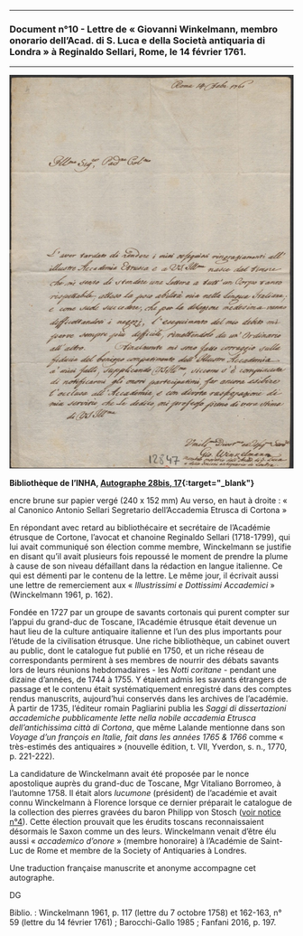 ﻿***
### **Document n°10 - Lettre de « Giovanni Winkelmann, membro onorario dell’Acad. di S. Luca e della Società antiquaria di Londra » à Reginaldo Sellari, Rome, le 14 février 1761.**

-------------------------

![Branching](./img/doc10/doc10_1.jpg)

**Bibliothèque de l’INHA, [Autographe 28bis, 17](https://agorha.inha.fr/inhaprod/ark:/54721/00521717){:target="_blank"}**

encre brune sur papier vergé (240 x  152 mm)
Au verso, en haut à droite : « al Canonico Antonio Sellari Segretario dell’Accademia Etrusca di Cortona »

En répondant avec retard au bibliothécaire et secrétaire de l’Académie étrusque de Cortone, l’avocat et chanoine Reginaldo Sellari (1718-1799), qui lui avait communiqué son élection comme membre, Winckelmann se justifie en disant qu’il avait plusieurs fois repoussé le moment de prendre la plume à cause de son niveau défaillant dans la rédaction en langue italienne. Ce qui est démenti par le contenu de la lettre. Le même jour, il écrivait aussi une lettre de remerciement aux « _Illustrissimi e Dottissimi Accademici_ » (Winckelmann 1961, p. 162).

Fondée en 1727 par un groupe de savants cortonais qui purent compter sur l’appui du grand-duc de Toscane, l’Académie étrusque était devenue un haut lieu de la culture antiquaire italienne et l’un des plus importants pour l’étude de la civilisation étrusque. Une riche bibliothèque, un cabinet ouvert au public, dont le catalogue fut publié en 1750, et un riche réseau de correspondants permirent à ses membres de nourrir des débats savants lors de leurs réunions hebdomadaires - les _Notti coritane_ - pendant une dizaine d’années, de 1744 à 1755. Y étaient admis les savants étrangers de passage et le contenu était systématiquement enregistré dans des comptes rendus manuscrits, aujourd’hui conservés dans les archives de l’académie. À partir de 1735, l’éditeur romain Pagliarini publia les _Saggi di dissertazioni accademiche pubblicamente lette nella nobile accademia Etrusca dell’antichissima città di Cortona_, que même Lalande mentionne dans son _Voyage d’un françois en Italie, fait dans les années 1765 & 1766_ comme « très-estimés des antiquaires » (nouvelle édition, t. VII, Yverdon, s. n., 1770, p. 221-222).

La candidature de Winckelmann avait été proposée par le nonce apostolique auprès du grand-duc de Toscane, Mgr Vitaliano Borromeo, à l’automne 1758. Il était alors _lucumone_ (président) de l’académie et avait connu Winckelmann à Florence lorsque ce dernier préparait le catalogue de la collection des pierres gravées du baron Philipp von Stosch ([voir notice n°4](./document4.md)). Cette élection prouvait que les érudits toscans reconnaissaient désormais le Saxon comme un des leurs. Winckelmann venait d’être élu aussi « _accademico d’onore_ » (membre honoraire) à l’Académie de Saint-Luc de Rome et membre de la Society of Antiquaries à Londres.

Une traduction française manuscrite et anonyme accompagne cet autographe.

DG

Biblio. : Winckelmann 1961, p. 117 (lettre du 7 octobre 1758) et 162-163, n° 59 (lettre du 14 février 1761) ; Barocchi-Gallo 1985 ; Fanfani 2016, p. 197.
